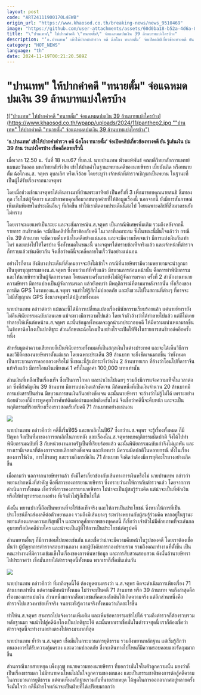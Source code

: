 ```yaml
---
layout: post
code: "ART24111900170L4EWB"
origin_url: "https://www.khaosod.co.th/breaking-news/news_9510469"
image: "https://github.com/user-attachments/assets/60d0ba18-b52a-4d6a-81b6-1668713bbdc0"
title: "\"ปานเทพ\" ให้ปากคำคดี \"ทนายตั้ม\" จ่อแฉหมดปมเงิน 39 ล้านบาทแบ่งใครบ้าง"
description: "‘อ.ปานเทพ‘ เข้าให้ปากคำตำรวจ คดี ฉ้อโกง ทนายตั้ม‘ จ่อเปิดคลิปเกี่ยวข้องทางคดี ยัน รู้เส้นเงิน ปม 39 ล้าน ว่าแบ่งใครบ้าง เชื่อคลี่คลายเร็วนี้"
category: "HOT_NEWS"
language: "th"
date: 2024-11-19T00:21:20.589Z
---
```


# "ปานเทพ" ให้ปากคำคดี "ทนายตั้ม" จ่อแฉหมดปมเงิน 39 ล้านบาทแบ่งใครบ้าง

[!["ปานเทพ" ให้ปากคำคดี "ทนายตั้ม" จ่อแฉหมดปมเงิน 39 ล้านบาทแบ่งใครบ้าง](https://www.khaosod.co.th/wpapp/uploads/2024/11/panthep2.jpg ""ปานเทพ" ให้ปากคำคดี "ทนายตั้ม" จ่อแฉหมดปมเงิน 39 ล้านบาทแบ่งใครบ้าง")](https://www.khaosod.co.th/wpapp/uploads/2024/11/panthep2.jpg)

**‘อ.ปานเทพ‘ เข้าให้ปากคำตำรวจ คดี ฉ้อโกง ทนายตั้ม‘ จ่อเปิดคลิปเกี่ยวข้องทางคดี ยัน รู้เส้นเงิน ปม 39 ล้าน ว่าแบ่งใครบ้าง เชื่อคลี่คลายเร็วนี้**

เมื่อเวลา 12.50 น. วันที่ 18 พ.ย.67 ที่บก.ป. นายปานเทพ พัวพงษ์พันธ์ คณบดีวิทยาลัยการแพทย์แผนตะวันออก มหาวิทยาลัยรังสิต เข้าให้ปากคำในฐานะพยานคดีของนายษิทรา เบี้ยบังเกิด หรือทนายตั้ม ฉ้อโกงน.ส. จตุพร อุบลเลิศ หรือเจ๊อ้อย โดยระบุว่า เจ้าหน้าที่ตำรวจเชิญมาเป็นพยาน ในฐานะที่เป็นผู้ได้รับเรื่องจากนางจตุพร

โดยเมื่อช่วงเช้านางจตุพรได้เดินทางมาที่บ้านพระอาทิตย์ เป็นครั้งที่ 3 เพื่อมาขอบคุณนายสนธิ ลิ้มทองกุล เว็บไซต์ผู้จัดการ และฝากขอบคุณสื่อมวลชนทุกค่ายที่ให้ข้อมูลเรื่องนี้ นอกจากนี้ ยังมีการสัมภาษณ์เพิ่มเติมพิเศษในประเด็นอื่นๆ ที่เกิดขึ้น ทำให้เราติดตามประเด็นนี้ต่อไป โดยเฉพาะคลิปที่สื่อมวลชนยังไม่ทราบ

โดยเราจะเผยแพร่เป็นระยะ และจะสัมภาษณ์น.ส.จตุพร เป็นกรณีพิเศษเพิ่มเติม รวมถึงหลังจากนี้รายการ สนธิทอล์ค จะมีเปิดคลิปที่เกี่ยวข้องกับคดี ในเวลาที่เหมาะสม ซึ่งในขณะนี้มั่นใจแล้วว่า กรณีเงิน 39 ล้านบาท จะมีความคืบหน้าในคดีอย่างแน่นอน และจะมีความชัดเจนว่า มีการแบ่งเงินกันเท่าไหร่ และแบ่งไปให้ใครบ้าง ซึ่งทั้งหมดในขณะนี้ นางจตุพรได้ทราบข้อเท็จจริงแล้ว และเจ้าหน้าที่ตำรวจก็ทราบแล้วเช่นเดียวกัน จึงเชื่อว่าคดีนี้จะคลี่คลายในเร็ววันอย่างแน่นอน



อย่างไรก็ตาม ยังมีบางประเด็นที่สังคมอาจจะยังไม่เข้าใจ กรณีที่นายษิทรามีความพยายามจะนำลูกมาเป็นบุตรบุญธรรมของน.ส.จตุพร ซึ่งพบว่าแท้ที่จริงแล้ว มีขบวนการก่อนหน้านั้น คือการทำพินัยกรรม และให้นายษิทราเป็นผู้จัดการมรดก โดยเฉพาะครั้งแรกยังไม่มีผู้จัดการมรดก ครั้งที่ 2 สำนักงานทนายความษิทรา มีการแปลงเป็นผู้จัดการมรดก แล้วยังพบว่า มีพฤติการณ์ที่ตามมาหลังจากนั้น ทั้งเรื่องของการติด GPS ในรถของน.ส.จตุพร จนทำให้รู้สึกไม่ปลอดภัย และยังชวนไปในสถานที่ต่างๆ ที่อาจจะไม่มีสัญญาณ GPS ซึ่งนางจตุพรได้ปฏิเสธทั้งหมด

นายปานเทพ กล่าวต่อว่า แม้ขณะนี้ได้มีการเปลี่ยนแปลงเรื่องพินัยกรรมเรียบร้อยแล้ว แต่นายษิทรายังไม่คืนพินัยกรรมฉบับก่อนเลย แม้จะทวงมีการถามไปแล้ว โดยเจ้าตัวอ้างว่าได้ทำลายไปแล้ว แต่ก็ไม่เคยทำลายให้เห็นต่อหน้าน.ส.จตุพร ฉะนั้นข้อมูลทั้งหมดจะถูกนำมาประกอบคดี ให้มีความแน่นหนามากขึ้น ในข้อหาฉ้อโกงเป็นปกติธุระ ส่วนลักษณะฉ้อโกงเป็นอย่างไรจะเปิดให้ฟังในรายการสนธิทอล์คอีกครั้งหนึ่ง

สำหรับมูลค่าความเสียหายก็เป็นพินัยกรรมทั้งหมดที่เป็นสกุลเงินในต่างประเทศ และจะได้เห็นวิธีการ และวิธีคิดของนายษิทราตั้งแต่แรก โดยเฉพาะประเด็น 39 ล้านบาท จะยิ่งชัดเจนมากขึ้น ว่าทั้งหมดเป็นกระบวนการหลอกลวงหรือไม่ ซึ่งขณะนี้รู้แม้กระทั่งว่าเงิน 2 ล้านบาทแรก ที่อ้างว่าโอนไปที่ดาราจีน แท้จริงแล้ว มีการโอนเงินเพียงแค่ 1 ครั้งในมูลค่า 100,000 บาทเท่านั้น



ส่วนเงินที่เหลือเป็นเรื่องเท็จ ซึ่งเป็นการโกหก และนำเงินไปเฉยๆ รวมถึงมีการแจ้งความเท็จในเวลาต่อมา ซึ่งที่สำคัญเงิน 39 ล้านบาท มีการแบ่งเงินแล้วชัดเจน มีก้อนหนึ่งที่เป็นเงินจำนวน 20 ล้านบาทมีการแบ่งสรรปันส่วน มีขบวนการขนเงินกันอย่างชัดเจน ฉะนั้นนายษิทรา จะอ้างว่าไม่รู้ไม่ได้ เพราะอย่างน้อยตัวเองก็มีการพูดคุยโทรศัพท์ติดต่อผ่านแอปพลิเคชันไลน์ จึงเชื่อว่าคดีนี้จะคืบหน้า และจะเป็นพฤติกรรมที่ร้อยเรียงเรื่องราวสอดรับกับคดี 71 ล้านบาทอย่างแน่นอน

![](https://www.khaosod.co.th/wpapp/uploads/2024/11/S__397000721_0-696x392.jpg)

นายปานเทพ กล่าวอีกว่า คดีนี้เริ่มปี65 และยกเลิกในปี67 ซึ่งกว่าน.ส.จตุพร จะรู้เรื่องทั้งหมด ก็มีปัญหา จึงเป็นที่มาของการยกเลิกในภายหลัง และเรื่องนี้น.ส.จตุพรพบพฤติกรรมผิดปกติ จึงได้ไปทำพินัยกรรมฉบับที่ 3 กับหน่วยงานภาครัฐเป็นที่เรียบร้อยแล้ว ฉะนั้นพินัยกรรมฉบับเก่าจึงไม่ผูกพัน และทางเรามีเจตนาที่ต้องการจะยกเลิกอย่างชัดเจน และยังพบว่า มีความผิดปกติในหลายกรณี ทั้งในเรื่องของการใช้เงิน, การใช้รถหรู และรวมถึงกรณีเงิน 71 ล้านบาท จึงคิดว่าต้องมีการยุติอะไรบางอย่างเกิดขึ้น

เมื่อถามว่า นอกจากนายษิทราแล้ว ยังมีใครเกี่ยวข้องกับเส้นทางการเงินหรือไม่ นายปานเทพ กล่าวว่า พยานปากหนึ่งที่สำคัญ คือพี่สาวของภรรยานายษิทรา ซึ่งทราบว่ามาให้การกับตำรวจแล้ว โดยจากการดำเนินการทั้งหมด เชื่อว่าพี่สาวของภรรยานายษิทรา ไม่น่าจะเป็นผู้สมรู้ร่วมคิด แต่น่าจะเป็นที่พักเงิน หรือให้ทำธุรกรรมบางอย่าง ที่เจ้าตัวไม่รู้ก็เป็นไปได้

ดังนั้น พยานปากนี้ถือเป็นพยานที่จะให้ข้อเท็จจริง และให้การเป็นประโยชน์ ซึ่งหากให้การที่เป็นประโยชน์ก็จะส่งผลดีต่อตัวพยานเอง รวมถึงมีเส้นบางๆ ระหว่างพยานกับผู้สมรู้ร่วมคิด หากอยู่ในฐานะพยานต้องแสดงความบริสุทธิ์ใจ และหากดูศักยภาพของบุคคลนี้ ก็เชื่อว่า เจ้าตัวไม่มีศักยภาพที่จะเล่นกลอุบายหรือบิดคดีช่วยใคร และน่าจะเป็นผู้ที่ให้การเป็นประโยชน์ต่อรูปคดี

ส่วนพยานอื่นๆ ก็มีการสอบไปเยอะเช่นกัน และเชื่อว่าน่าจะมีความคืบหน้าในรูปของคดี โดยเราต้องเชื่อมั่นว่า ผู้บัญชาการตำรวจสอบสวนกลาง และผู้บังคับการกองปราบรวม รวมถึงคณะทำงานที่ตั้งขึ้น เป็นคณะทำงานที่มีความเข้มแข็งในเรื่องของการค้นหาข้อมูล และการสืบสวนสอบสวน ดังนั้นถ้านายษิทราไปประกาศว่า เชื่อมั่นภายใต้ตำรวจชุดนี้ทั้งหมด พวกเราก็เชื่อมั่นเช่นกัน

![](https://www.khaosod.co.th/wpapp/uploads/2024/11/S__397000718_0-696x392.jpg)

นายปานเทพ กล่าวอีกว่า ที่มาถึงจุดนี้ได้ ต้องพูดตามตรงว่า น.ส.จตุพร คิดจะดำเนินการเพียงเรื่อง 71 ล้านบาทเท่านั้น แต่ความคืบหน้าทั้งหมด ไม่ว่าจะเป็นคดี 71 ล้านบาท หรือ 39 ล้านบาท จนถึงล่าสุดคือเรื่องของการแบ่งเงิน ส่วนหนึ่งมาจากสื่อมวลชนที่คอยผลักดันให้เกิดความจริง แต่อีกส่วนหนึ่งคือตำรวจไปแสวงหาข้อเท็จจริง จนกระทั่งรู้ความจริงทั้งหมดว่าเกิดอะไรขึ้น

ทำให้น.ส.จตุพร สามารถไปแจ้งความเพิ่มเติม และเพิ่มข้อหากรรมเข้าไปได้ รวมถึงตำรวจก็ต้องรวบรวมหลักฐานมา จนนำไปสู่คดีฉ้อโกงเป็นปกติธุระได้ ฉะนั้นหากเราเชื่อมั่นในตำรวจชุดนี้ เราก็ต้องเชื่อว่า ตำรวจชุดนี้จะทำงานอย่างตรงไปตรงมามากที่สุด

นายปานเทพ ย้ำว่า น.ส.จตุพร เชื่อมั่นในกระบวนการยุติธรรม รวมถึงพยานหลักฐาน แต่เริ่มรู้สึกว่า ตนเองควรได้รับความคุ้มครอง และความปลอดภัย ซึ่งจะเดินทางไปไหนก็มีความรอบคอบและรัดกุมมากขึ้น

ส่วนกรณีนายสายหยุด เพ็งบุญชู ทนายความของนายษิทรา ที่บอกว่ามั่นใจในตัวลูกความนั้น มองว่าก็เป็นเรื่องธรรมดา ไม่มีทนายคนไหนไม่มั่นใจลูกความของตนเอง และเป็นธรรมชาติของการต่อสู้คดีความในกระบวนการยุติธรรม แต่ตนเห็นหลักฐานรวมกับที่นายสายหยุด ได้พูดในการออกอากาศอยู่หลายครั้ง จึงมั่นใจว่า คดีนี้ฝ่ายโจทก์น่าจะเป็นฝ่ายที่ได้เปรียบมากกว่า